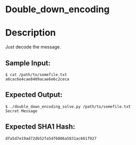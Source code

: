 # Double_down_encoding

# Description

<p>Just decode the message.
</p>

## Sample Input:

```
$ cat /path/to/somefile.txt
a6cac6e4cae8409acae6e6c2ceca
```
## Expected Output:

```
$ ./double_down_encoding_solve.py /path/to/somefile.txt
Secret Message
```
## Expected SHA1 Hash:

```
dfa5d7e19ad72db52fa54f6806a5831ac661f927
```
